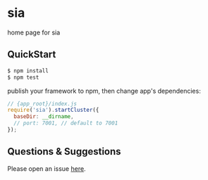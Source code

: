 # sia

home page for sia

## QuickStart

```bash
$ npm install
$ npm test
```

publish your framework to npm, then change app's dependencies:

```js
// {app_root}/index.js
require('sia').startCluster({
  baseDir: __dirname,
  // port: 7001, // default to 7001
});

```

## Questions & Suggestions

Please open an issue [here](https://github.com/eggjs/egg/issues).

